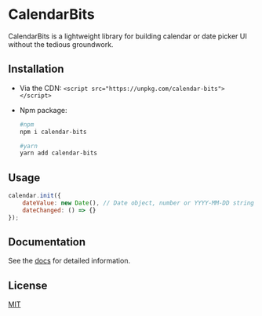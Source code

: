 # CalendarBits

CalendarBits is a lightweight library for building calendar or date picker UI without the tedious groundwork.

## Installation

- Via the CDN: `<script src="https://unpkg.com/calendar-bits"></script>`
- Npm package:

  ```bash
  #npm
  npm i calendar-bits

  #yarn
  yarn add calendar-bits
  ```

## Usage

```javascript
calendar.init({
    dateValue: new Date(), // Date object, number or YYYY-MM-DD string
    dateChanged: () => {}
});
```

## Documentation

See the [docs](./docs/index.md) for detailed information.

## License

[MIT](https://opensource.org/licenses/MIT)
